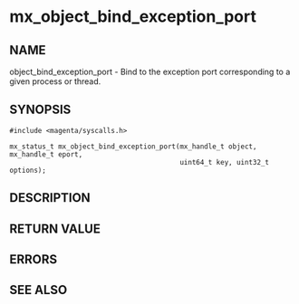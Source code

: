 # mx_object_bind_exception_port

## NAME

object_bind_exception_port - Bind to the exception port corresponding
to a given process or thread.

## SYNOPSIS

```
#include <magenta/syscalls.h>

mx_status_t mx_object_bind_exception_port(mx_handle_t object, mx_handle_t eport,
                                          uint64_t key, uint32_t options);

```

## DESCRIPTION

## RETURN VALUE

## ERRORS

## SEE ALSO
